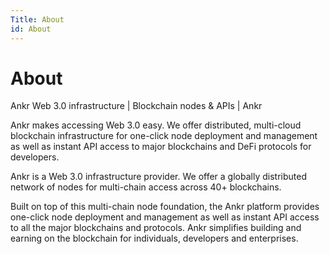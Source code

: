 ```yaml
---
Title: About
id: About
---
```

# About

Ankr Web 3.0 infrastructure | Blockchain nodes & APIs | Ankr

Ankr makes accessing Web 3.0 easy. We offer distributed, multi-cloud blockchain infrastructure for one-click node deployment and management as well as instant API access to major blockchains and DeFi protocols for developers.

Ankr is a Web 3.0 infrastructure provider. We offer a globally distributed network of nodes for multi-chain access across 40+ blockchains. 

Built on top of this multi-chain node foundation, the Ankr platform provides one-click node deployment and management as well as instant API access to all the major blockchains and protocols.
Ankr simplifies building and earning on the blockchain for individuals, developers and enterprises. 